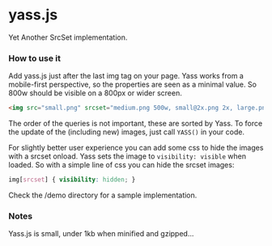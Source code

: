 yass.js
=========

Yet Another SrcSet implementation.

### How to use it

Add yass.js just after the last img tag on your page.
Yass works from a mobile-first perspective, so the properties are seen as a minimal value.
So 800w should be visible on a 800px or wider screen.

````html
<img src="small.png" srcset="medium.png 500w, small@2x.png 2x, large.png 1000w, large@2x.png 1000w 2x">
````

The order of the queries is not important, these are sorted by Yass. To force the update of the (including new) images, just call `YASS()` in your code.

For slightly better user experience you can add some css to hide the images with a srcset onload.
Yass sets the image to `visibility: visible` when loaded. So with a simple line of css you can hide the srcset images:

````css
img[srcset] { visibility: hidden; }
````

Check the /demo directory for a sample implementation.

### Notes

Yass.js is small, under 1kb when minified and gzipped...